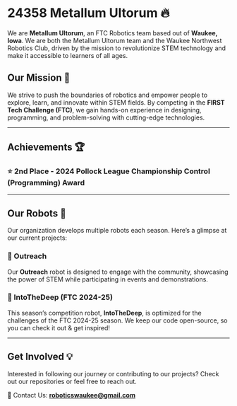 # 24358 Metallum Ultorum 🔥

We are **Metallum Ultorum**, an FTC Robotics team based out of **Waukee, Iowa**. We are both the Metallum Ultorum team and the Waukee Northwest Robotics Club, driven by the mission to revolutionize STEM technology and make it accessible to learners of all ages.

## Our Mission 🌟  
We strive to push the boundaries of robotics and empower people to explore, learn, and innovate within STEM fields. By competing in the **FIRST Tech Challenge (FTC)**, we gain hands-on experience in designing, programming, and problem-solving with cutting-edge technologies.

---

## Achievements 🏆  
### ⭐️ 2nd Place - **2024 Pollock League Championship** Control (Programming) Award

---

## Our Robots 🤖  
Our organization develops multiple robots each season. Here’s a glimpse at our current projects:

### 🔹 Outreach  
Our **Outreach** robot is designed to engage with the community, showcasing the power of STEM while participating in events and demonstrations.

### 🔹 IntoTheDeep (FTC 2024-25)  
This season’s competition robot, **IntoTheDeep**, is optimized for the challenges of the FTC 2024-25 season. We keep our code open-source, so you can check it out & get inspired!

---

## Get Involved 💡  
Interested in following our journey or contributing to our projects? Check out our repositories or feel free to reach out.

📧 Contact Us: **[roboticswaukee@gmail.com](mailto:roboticswaukee@gmail.com)**  
